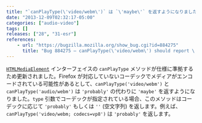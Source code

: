 ```yaml
---
title: "`canPlayType(\'video/webm\')` は `\'maybe\'` を返すようになりました"
date: "2013-12-09T02:32:17-05:00"
categories: ["audio-video"]
tags: []
releases: ["28", "31-esr"]
references:
    - url: "https://bugzilla.mozilla.org/show_bug.cgi?id=884275"
      title: "Bug 884275 – canPlayType(\'video/webm\') should report \'maybe\' instead of \'probably\'"
---
```

[`HTMLMediaElement`](https://developer.mozilla.org/docs/Web/API/HTMLMediaElement) インターフェイスの `canPlayType` メソッドが仕様に準拠するため更新されました。Firefox が対応していないコーデックでメディアがエンコードされている可能性があるとして、`canPlayType('video/webm')` と `canPlayType('audio/webm')` は `'probably'` の代わりに `'maybe'` を返すようになりました。`type` 引数でコーデックが指定されている場合、このメソッドはコーデックに応じて `'probably'` もしくは `''` (空文字列) を返します。例えば、`canPlayType('video/webm; codecs=vp8')` は `'probably'` を返します。
